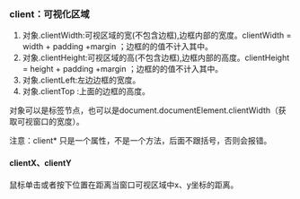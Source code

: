 ### client：可视化区域

1. 对象.clientWidth:可视区域的宽(不包含边框),边框内部的宽度。clientWidth = width + padding +margin   ；边框的的值不计入其中。
2. 对象.clientHeight:可视区域的高(不包含边框),边框内部的高度。clientHeight = height + padding +margin   ；边框的的值不计入其中。
3. 对象.clientLeft:左边边框的宽度。
4. 对象.clientTop :上面的边框的高度。



对象可以是标签节点，也可以是document.documentElement.clientWidth（获取可视窗口的宽度）。

注意：client* 只是一个属性，不是一个方法，后面不跟括号，否则会报错。



#### clientX、clientY

鼠标单击或者按下位置在距离当窗口可视区域中x、y坐标的距离。

